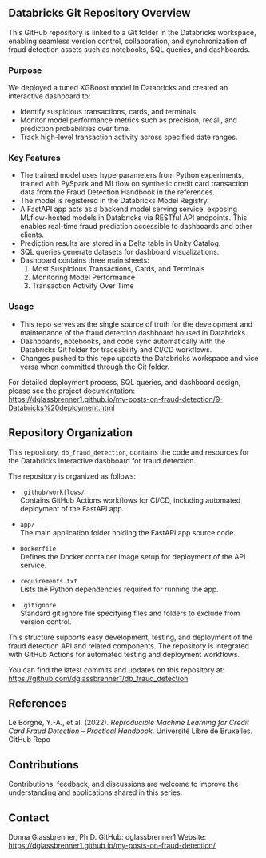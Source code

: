 ## Databricks Git Repository Overview

This GitHub repository is linked to a Git folder in the Databricks workspace, enabling seamless version control, 
collaboration, and synchronization of fraud detection assets such as notebooks, SQL queries, and dashboards.

### Purpose

We deployed a tuned XGBoost model in Databricks and created an interactive dashboard to:

- Identify suspicious transactions, cards, and terminals.
- Monitor model performance metrics such as precision, recall, and prediction probabilities over time.
- Track high-level transaction activity across specified date ranges.

### Key Features

- The trained model uses hyperparameters from Python experiments, trained with PySpark and MLflow on synthetic credit card transaction data from the Fraud Detection Handbook in the references.
- The model is registered in the Databricks Model Registry.
- A FastAPI app acts as a backend model serving service, exposing MLflow-hosted models in Databricks via RESTful API endpoints. This enables real-time fraud prediction accessible to dashboards and other clients.
- Prediction results are stored in a Delta table in Unity Catalog.
- SQL queries generate datasets for dashboard visualizations.
- Dashboard contains three main sheets:
    1. Most Suspicious Transactions, Cards, and Terminals
    2. Monitoring Model Performance
    3. Transaction Activity Over Time

### Usage

- This repo serves as the single source of truth for the development and maintenance of the fraud detection dashboard housed in Databricks.
- Dashboards, notebooks, and code sync automatically with the Databricks Git folder for traceability and CI/CD workflows.
- Changes pushed to this repo update the Databricks workspace and vice versa when committed through the Git folder.

For detailed deployment process, SQL queries, and dashboard design, please see the project documentation:  
https://dglassbrenner1.github.io/my-posts-on-fraud-detection/9-Databricks%20deployment.html


## Repository Organization

This repository, `db_fraud_detection`, contains the code and resources for the Databricks interactive dashboard for fraud detection.

The repository is organized as follows:

- `.github/workflows/`  
  Contains GitHub Actions workflows for CI/CD, including automated deployment of the FastAPI app.

- `app/`  
  The main application folder holding the FastAPI app source code.

- `Dockerfile`  
  Defines the Docker container image setup for deployment of the API service.

- `requirements.txt`  
  Lists the Python dependencies required for running the app.

- `.gitignore`  
  Standard git ignore file specifying files and folders to exclude from version control.

This structure supports easy development, testing, and deployment of the fraud detection API and related components.  The repository is integrated with GitHub Actions for automated testing and deployment workflows.

You can find the latest commits and updates on this repository at:  
https://github.com/dglassbrenner1/db_fraud_detection

## References
Le Borgne, Y.-A., et al. (2022). *Reproducible Machine Learning for Credit Card Fraud Detection – Practical Handbook*. Université Libre de Bruxelles. GitHub Repo

## Contributions
Contributions, feedback, and discussions are welcome to improve the understanding and applications shared in this series.

## Contact
Donna Glassbrenner, Ph.D.
GitHub: dglassbrenner1
Website: https://dglassbrenner1.github.io/my-posts-on-fraud-detection/

